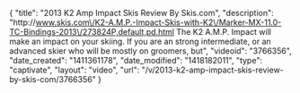 {
    "title": "2013 K2 Amp Impact Skis Review By Skis.com",
    "description": "http:\/\/www.skis.com\/K2-A.M.P.-Impact-Skis-with-K2\/Marker-MX-11.0-TC-Bindings-2013\/273824P,default,pd.html  The K2 A.M.P. Impact will make an impact on your skiing. If you are an strong intermediate, or an advanced skier who will be mostly on groomers, but",
    "videoid": "3766356",
    "date_created": "1411361178",
    "date_modified": "1418182011",
    "type": "captivate",
    "layout": "video",
    "url": "\/v\/2013-k2-amp-impact-skis-review-by-skis-com\/3766356"
}
